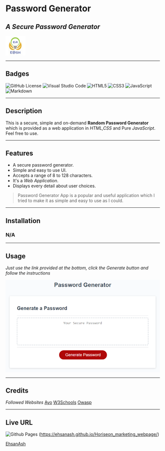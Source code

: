 # Password Generator
## _A Secure Password Generator_

![E@sh](./assets/image/Favicon.ico)

---

## Badges

![GitHub License](https://img.shields.io/github/license/EhsanAsh/Horiseon_marketing_webpage)
![Visual Studio Code](https://img.shields.io/badge/Visual%20Studio%20Code-0078d7.svg?style=for-the-badge&logo=visual-studio-code&logoColor=white)
![HTML5](https://img.shields.io/badge/html5-%23E34F26.svg?style=for-the-badge&logo=html5&logoColor=white)
![CSS3](https://img.shields.io/badge/css3-%231572B6.svg?style=for-the-badge&logo=css3&logoColor=white)
![JavaScript](https://img.shields.io/badge/javascript-%23323330.svg?style=for-the-badge&logo=javascript&logoColor=%23F7DF1E)
![Markdown](https://img.shields.io/badge/markdown-%23000000.svg?style=for-the-badge&logo=markdown&logoColor=white)

---
## Description

This is a secure, simple and on-demand **Random Password Generator** which is provided as a web application in *HTML,CSS* and Pure *JavaScript*. Feel free to use. 

---

## Features

- A secure password generator.
- Simple and easy to use UI.
- Accepts a range of 8 to 128 characters.
- It's a *Web Application*.
- Displays every detail about user choices.  

>Password Generator App is a popular and useful application which I tried to make it as simple and easy to use as I could. 

---

## Installation
### N/A

---
## Usage

*Just use the link provided at the bottom, click the Generate button and follow the instructions*

![Demo](./assets/image/demo.png)

---

## Credits

*Followed Websites*
[Ayo](https://ileriayo.github.io/markdown-badges/)
[W3Schools](https://ileriayo.github.io/markdown-badges/)
[Owasp](https://owasp.org/www-community/password-special-characters)

---

## Live URL

![Github Pages](https://img.shields.io/badge/github%20pages-121013?style=for-the-badge&logo=github&logoColor=white)
(https://ehsanash.github.io/Horiseon_marketing_webpage/)

[EhsanAsh](https://ehsanash.github.io/password_generator/)
